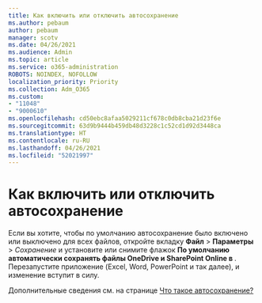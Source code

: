 ```yaml
---
title: Как включить или отключить автосохранение
ms.author: pebaum
author: pebaum
manager: scotv
ms.date: 04/26/2021
ms.audience: Admin
ms.topic: article
ms.service: o365-administration
ROBOTS: NOINDEX, NOFOLLOW
localization_priority: Priority
ms.collection: Adm_O365
ms.custom:
- "11048"
- "9000610"
ms.openlocfilehash: cd50ebc8afaa5029211cf678c0db8cba21d23f6e
ms.sourcegitcommit: 63d9b9444b459db48d3228c1c52cd1d92d3448ca
ms.translationtype: HT
ms.contentlocale: ru-RU
ms.lasthandoff: 04/26/2021
ms.locfileid: "52021997"
---
```

# <a name="how-to-enabledisable-autosave"></a>Как включить или отключить автосохранение

Если вы хотите, чтобы по умолчанию автосохранение было включено или выключено для всех файлов, откройте вкладку **Файл** > **Параметры** > *Сохранение* и установите или снимите флажок **По умолчанию автоматически сохранять файлы OneDrive и SharePoint Online в <application>**. Перезапустите приложение (Excel, Word, PowerPoint и так далее), и изменение вступит в силу. 

Дополнительные сведения см. на странице [Что такое автосохранение?](https://support.microsoft.com/topic/what-is-autosave-6d6bd723-ebfd-4e40-b5f6-ae6e8088f7a5?ui=en-us&rs=en-us&ad=us)